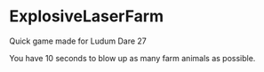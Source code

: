 # ExplosiveLaserFarm
Quick game made for Ludum Dare 27

You have 10 seconds to blow up as many farm animals as possible.
